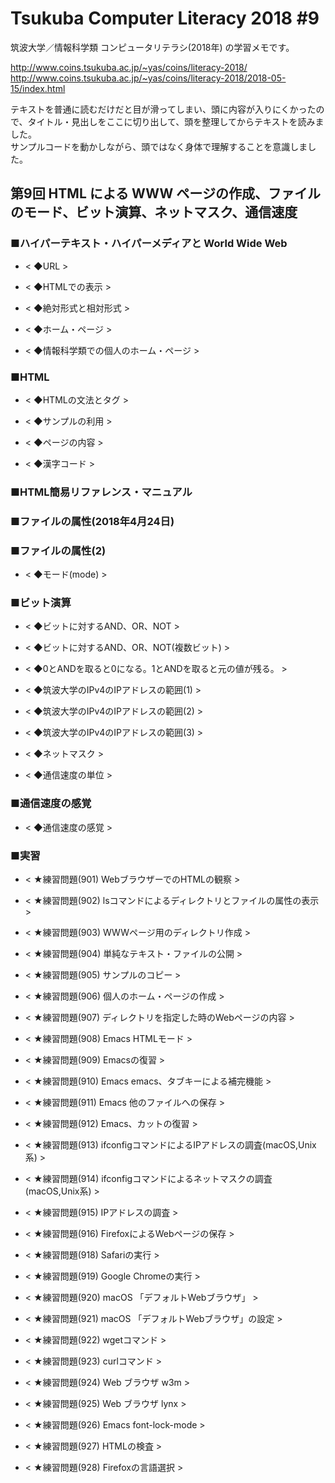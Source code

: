 # Tsukuba Computer Literacy 2018 #9

筑波大学／情報科学類 コンピュータリテラシ(2018年) の学習メモです。  

http://www.coins.tsukuba.ac.jp/~yas/coins/literacy-2018/  
http://www.coins.tsukuba.ac.jp/~yas/coins/literacy-2018/2018-05-15/index.html  

テキストを普通に読むだけだと目が滑ってしまい、頭に内容が入りにくかったので、タイトル・見出しをここに切り出して、頭を整理してからテキストを読みました。  
サンプルコードを動かしながら、頭ではなく身体で理解することを意識しました。  


## 第9回 HTML による WWW ページの作成、ファイルのモード、ビット演算、ネットマスク、通信速度  

### ■ハイパーテキスト・ハイパーメディアと World Wide Web

- < ◆URL >  

- < ◆HTMLでの表示 >  

- < ◆絶対形式と相対形式 >  

- < ◆ホーム・ページ >  

- < ◆情報科学類での個人のホーム・ページ >  

### ■HTML

- < ◆HTMLの文法とタグ >  

- < ◆サンプルの利用 >  

- < ◆ページの内容 >  

- < ◆漢字コード >  

### ■HTML簡易リファレンス・マニュアル

### ■ファイルの属性(2018年4月24日)

### ■ファイルの属性(2)

- < ◆モード(mode) >  

### ■ビット演算

- < ◆ビットに対するAND、OR、NOT >  

- < ◆ビットに対するAND、OR、NOT(複数ビット) >  

- < ◆0とANDを取ると0になる。1とANDを取ると元の値が残る。 >  

- < ◆筑波大学のIPv4のIPアドレスの範囲(1) >  

- < ◆筑波大学のIPv4のIPアドレスの範囲(2) >  

- < ◆筑波大学のIPv4のIPアドレスの範囲(3) >  

- < ◆ネットマスク >  

- < ◆通信速度の単位 >  

### ■通信速度の感覚

- < ◆通信速度の感覚 >  

### ■実習

- < ★練習問題(901) WebブラウザーでのHTMLの観察 >  

- < ★練習問題(902) lsコマンドによるディレクトリとファイルの属性の表示 >  

- < ★練習問題(903) WWWページ用のディレクトリ作成 >  

- < ★練習問題(904) 単純なテキスト・ファイルの公開 >  

- < ★練習問題(905) サンプルのコピー >  

- < ★練習問題(906) 個人のホーム・ページの作成 >  

- < ★練習問題(907) ディレクトリを指定した時のWebページの内容 >  

- < ★練習問題(908) Emacs HTMLモード >  

- < ★練習問題(909) Emacsの復習 >  

- < ★練習問題(910) Emacs emacs、タブキーによる補完機能 >  

- < ★練習問題(911) Emacs 他のファイルへの保存 >  

- < ★練習問題(912) Emacs、カットの復習 >  

- < ★練習問題(913) ifconfigコマンドによるIPアドレスの調査(macOS,Unix系) >  

- < ★練習問題(914) ifconfigコマンドによるネットマスクの調査(macOS,Unix系) >  

- < ★練習問題(915) IPアドレスの調査 >  

- < ★練習問題(916) FirefoxによるWebページの保存 >  

- < ★練習問題(918) Safariの実行 >  

- < ★練習問題(919) Google Chromeの実行 >  

- < ★練習問題(920) macOS 「デフォルトWebブラウザ」 >  

- < ★練習問題(921) macOS 「デフォルトWebブラウザ」の設定 >  

- < ★練習問題(922) wgetコマンド >  

- < ★練習問題(923) curlコマンド >  

- < ★練習問題(924) Web ブラウザ w3m >  

- < ★練習問題(925) Web ブラウザ lynx >  

- < ★練習問題(926) Emacs font-lock-mode >  

- < ★練習問題(927) HTMLの検査 >  

- < ★練習問題(928) Firefoxの言語選択 >  

